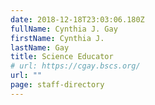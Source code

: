 ```yaml
---
date: 2018-12-18T23:03:06.180Z
fullName: Cynthia J. Gay
firstName: Cynthia J.
lastName: Gay
title: Science Educator
# url: https://cgay.bscs.org/
url: ""
page: staff-directory
---
```

